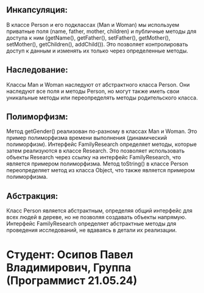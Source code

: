 ## Инкапсуляция:

В классе Person и его подклассах (Man и Woman) мы используем приватные поля (name, father, mother, children) и публичные методы для доступа к ним (getName(), getFather(), setFather(), getMother(), setMother(), getChildren(), addChild()).
Это позволяет контролировать доступ к данным и изменять их только через определенные методы.


## Наследование:

Классы Man и Woman наследуют от абстрактного класса Person.
Они наследуют все поля и методы Person, но могут также иметь свои уникальные методы или переопределять методы родительского класса.


## Полиморфизм:

Метод getGender() реализован по-разному в классах Man и Woman. Это пример полиморфизма времени выполнения (динамический полиморфизм).
Интерфейс FamilyResearch определяет методы, которые затем реализуются в классе Research. Это позволяет использовать объекты Research через ссылку на интерфейс FamilyResearch, что является примером полиморфизма.
Метод toString() в классе Person переопределяет метод из класса Object, что также является примером полиморфизма.


## Абстракция:

Класс Person является абстрактным, определяя общий интерфейс для всех людей в дереве, но не позволяя создавать объекты напрямую.
Интерфейс FamilyResearch определяет абстрактные методы для проведения исследований, не вдаваясь в детали их реализации.

# Студент:  Осипов Павел Владимирович, Группа (Программист 21.05.24)